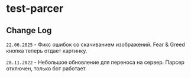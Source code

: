 # test-parcer

## Change Log

`22.06.2025` - Фикс ошибок со скачиванием изображений. Fear & Greed кнопка теперь отдает картинку.

`28.11.2022` - Небольшое обновление для переноса на сервер. Парсер отключен, только бот работает.